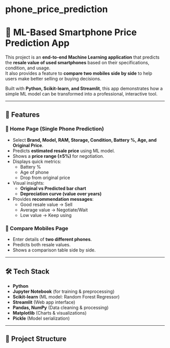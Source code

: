 # phone_price_prediction

# 📱 ML-Based Smartphone Price Prediction App  

This project is an **end-to-end Machine Learning application** that predicts the **resale value of used smartphones** based on their specifications, condition, and usage.  
It also provides a feature to **compare two mobiles side by side** to help users make better selling or buying decisions.  

Built with **Python, Scikit-learn, and Streamlit**, this app demonstrates how a simple ML model can be transformed into a professional, interactive tool.  

---

## 🚀 Features  

### 🔹 Home Page (Single Phone Prediction)  
- Select **Brand, Model, RAM, Storage, Condition, Battery %, Age, and Original Price**.  
- Predicts **estimated resale price** using ML model.  
- Shows a **price range (±5%)** for negotiation.  
- Displays quick metrics:
  - Battery %
  - Age of phone
  - Drop from original price  
- Visual insights:
  - **Original vs Predicted bar chart**  
  - **Depreciation curve (value over years)**  
- Provides **recommendation messages**:
  - Good resale value → Sell  
  - Average value → Negotiate/Wait  
  - Low value → Keep using  

### 🔹 Compare Mobiles Page  
- Enter details of **two different phones**.  
- Predicts both resale values.  
- Shows a comparison table side by side.  

---

## 🛠️ Tech Stack  

- **Python**  
- **Jupyter Notebook** (for training & preprocessing)  
- **Scikit-learn** (ML model: Random Forest Regressor)  
- **Streamlit** (Web app interface)  
- **Pandas, NumPy** (Data cleaning & processing)  
- **Matplotlib** (Charts & visualizations)  
- **Pickle** (Model serialization)  

---

## 📂 Project Structure  

